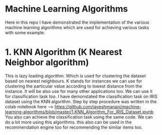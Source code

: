 # Machine Learning Algorithms
Here in this repo I have demonstrated the implementation of the various machine learning algorithms which are used for achieving various tasks with some example.

# 1. KNN Algorithm (K Nearest Neighbor algorithm) 
This is lazy loading algorithm. Which is used for clustering the dataset based on nearest neighbours. K stands for instances we can use for clustering the particular value according to lowest distance from the instance. It will be also use for many other applications too. We can use it for classification task too. 
I have demonstated the classification task on IRIS dataset using the KNN algorithm. Step by step procedure was written in the colab notebook here --> https://github.com/jayeshmanani/machine-learning-algorithms/blob/master/1.KNN_Algorithm_For_IRIS_Dataset.ipynb
You also can achieve the classification task using the same code. We can do a lot more using this algorithms. this also can be used in the recommendation engine too for recommending the similar items too.
